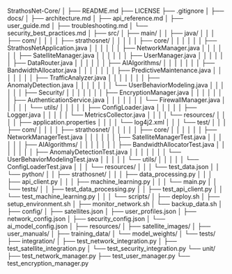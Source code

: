 StrathosNet-Core/
│
├── README.md
├── LICENSE
├── .gitignore
│
├── docs/
│   ├── architecture.md
│   ├── api_reference.md
│   ├── user_guide.md
│   ├── troubleshooting.md
│   └── security_best_practices.md
│
├── src/
│   ├── main/
│   │   ├── java/
│   │   │   ├── com/
│   │   │   │   ├── strathosnet/
│   │   │   │   │   ├── core/
│   │   │   │   │   │   ├── StrathosNetApplication.java
│   │   │   │   │   │   ├── NetworkManager.java
│   │   │   │   │   │   ├── SatelliteManager.java
│   │   │   │   │   │   ├── UserManager.java
│   │   │   │   │   │   ├── DataRouter.java
│   │   │   │   │   │   ├── AIAlgorithms/
│   │   │   │   │   │   │   ├── BandwidthAllocator.java
│   │   │   │   │   │   │   ├── PredictiveMaintenance.java
│   │   │   │   │   │   │   ├── TrafficAnalyzer.java
│   │   │   │   │   │   │   ├── AnomalyDetection.java
│   │   │   │   │   │   │   └── UserBehaviorModeling.java
│   │   │   │   │   │   ├── Security/
│   │   │   │   │   │   │   ├── EncryptionManager.java
│   │   │   │   │   │   │   ├── AuthenticationService.java
│   │   │   │   │   │   │   └── FirewallManager.java
│   │   │   │   │   └── utils/
│   │   │   │   │       ├── ConfigLoader.java
│   │   │   │   │       ├── Logger.java
│   │   │   │   │       └── MetricsCollector.java
│   │   │   │   └── resources/
│   │   │   │       ├── application.properties
│   │   │   │       └── log4j2.xml
│   │   │   └── test/
│   │   │       ├── com/
│   │   │       │   ├── strathosnet/
│   │   │       │   │   ├── core/
│   │   │       │   │   │   ├── NetworkManagerTest.java
│   │   │       │   │   │   ├── SatelliteManagerTest.java
│   │   │       │   │   │   ├── AIAlgorithms/
│   │   │       │   │   │   │   ├── BandwidthAllocatorTest.java
│   │   │       │   │   │   │   ├── AnomalyDetectionTest.java
│   │   │       │   │   │   │   └── UserBehaviorModelingTest.java
│   │   │       │   │   └── utils/
│   │   │       │   │       └── ConfigLoaderTest.java
│   │   │       └── resources/
│   │   │           └── test_data.json
│   │   └── python/
│   │       ├── strathosnet/
│   │       │   ├── data_processing.py
│   │       │   ├── api_client.py
│   │       │   ├── machine_learning.py
│   │       │   └── main.py
│   │       └── tests/
│   │           ├── test_data_processing.py
│   │           ├── test_api_client.py
│   │           └── test_machine_learning.py
│   │
│   └── scripts/
│       ├── deploy.sh
│       ├── setup_environment.sh
│       ├── monitor_network.sh
│       └── backup_data.sh
│
├── config/
│   ├── satellites.json
│   ├── user_profiles.json
│   ├── network_config.json
│   ├── security_config.json
│   └── ai_model_config.json
│
├── resources/
│   ├── satellite_images/
│   ├── user_manuals/
│   ├── training_data/
│   └── model_weights/
│
└── tests/
    ├── integration/
    │   ├── test_network_integration.py
    │   ├── test_satellite_integration.py
    │   └── test_security_integration.py
    └── unit/
        ├── test_network_manager.py
        ├── test_user_manager.py
        └── test_encryption_manager.py
